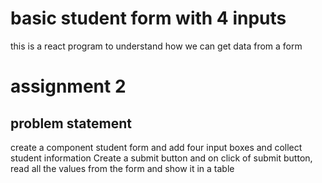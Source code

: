 # basic student form with 4 inputs
this is a react program to understand how we can get data from a form 
# assignment 2
## problem statement 
create a component student form and add four input boxes and collect student information
Create a submit button and on click of submit button, read all the values from the form and show it in a table
